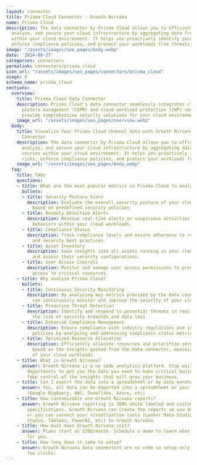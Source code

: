 ```yaml
---
layout: connector
title: Prisma Cloud Connector - Growth Nirvana
name: Prisma Cloud
description: The data connector by Prisma Cloud allows you to efficiently monitor,
  analyze, and secure your cloud infrastructure by aggregating data from various sources
  within your cloud environment. It helps you proactively identify security risks,
  enforce compliance policies, and protect your workloads from threats.
image: "/assets/images/seo_pages/body.webp"
date: '2024-08-27'
categories: connectors
permalink: connectors/prisma_cloud
icon_url: "/assets/images/seo_pages/connectors/prisma_cloud"
usage: 0
schema_name: prisma_cloud
sections:
  overview:
    title: Prisma Cloud Data Connector
    description: Prisma Cloud's data connector seamlessly integrates cloud security
      posture management (CSPM) and cloud workload protection (CWP) components to
      provide comprehensive security solutions for your cloud environment.
    image_url: "/assets/images/seo_pages/overview.webp"
  body:
    title: Visualize Your Prisma Cloud channel data with Growth Nirvana's Prisma Cloud
      Connector
    description: The data connector by Prisma Cloud allows you to efficiently monitor,
      analyze, and secure your cloud infrastructure by aggregating data from various
      sources within your cloud environment. It helps you proactively identify security
      risks, enforce compliance policies, and protect your workloads from threats.
    image_url: "/assets/images/seo_pages/body.webp"
  faq:
    title: FAQs
    questions:
    - title: What are the most popular metrics in Prisma Cloud to analyze?
      bullets:
      - title: Security Posture Score
        description: Evaluate the overall security posture of your cloud environment
          based on predefined security policies.
      - title: Anomaly Detection Alerts
        description: Receive real-time alerts on suspicious activities or abnormal
          behaviors within your cloud workloads.
      - title: Compliance Status
        description: Track compliance levels and ensure adherence to regulatory requirements
          and security best practices.
      - title: Asset Inventory
        description: Gain insights into all assets running in your cloud environment
          and assess their security configurations.
      - title: User Access Controls
        description: Monitor and manage user access permissions to prevent unauthorized
          access to critical resources.
    - title: Why analyze Prisma Cloud?
      bullets:
      - title: Continuous Security Monitoring
        description: By analyzing key metrics provided by the data connector, you
          can continuously monitor and improve the security of your cloud environment.
      - title: Proactive Threat Detection
        description: Identify and respond to potential threats in real time, reducing
          the risk of security breaches and data loss.
      - title: Enhanced Compliance Management
        description: Ensure compliance with industry regulations and internal security
          policies by analyzing and addressing compliance status metrics.
      - title: Optimized Resource Allocation
        description: Efficiently allocate resources and prioritize security measures
          based on the insights gained from the data connector, maximizing the protection
          of your cloud workloads.
    - title: What is Growth Nirvana?
      answer: Growth Nirvana is a no code analytics platform. Stop waiting for other
        departments to get you the data you need to make critical business decisions.
        Take control of the insights that will grow your business.
    - title: Can I export the data into a spreadsheet or my data warehouse?
      answer: Yes, all data can be exported into a spreadsheet or your data warehouse
        (Google BigQuery, AWS, Snowflake, Azure, etc)
    - title: How customizable are Growth Nirvana reports?
      answer: Growth Nirvana reporting is 100% white labeled and customized to your
        specifications. Growth Nirvana can create the reports so you don’t have to
        or you can connect your visualization tools (Looker Data Studio/Google Data
        Studio, Tableau, PowerBI, etc) to Growth Nirvana.
    - title: How much does Growth Nirvana cost?
      answer: Plans start at $200/month. Schedule a demo to learn what plan is best
        for you.
    - title: How long does it take to setup?
      answer: Growth Nirvana data connectors are no code so setup only requires a
        few clicks.
---
```

